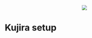 <div style="text-align:center">
  <img src="https://kujira.explorers.guru/chains/kujira.png" />
</div>

<p>

# Kujira setup

</p>
